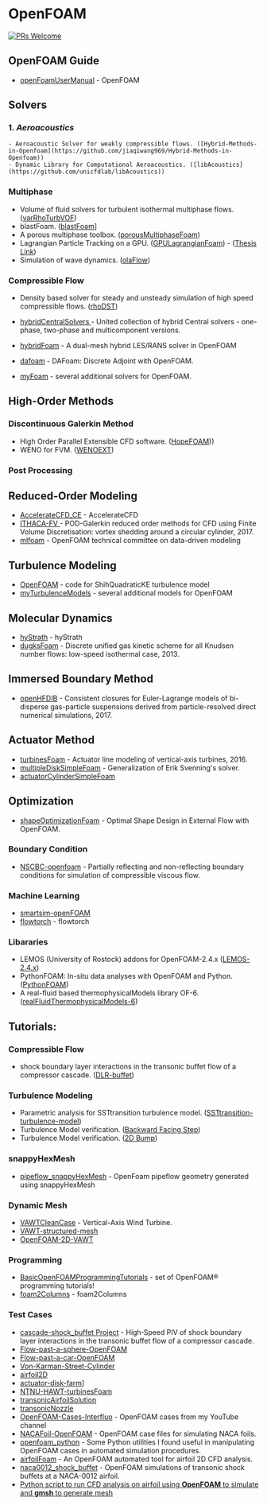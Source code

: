 # OpenFOAM

[![PRs Welcome](https://img.shields.io/badge/PRs-welcome-brightgreen.svg?style=flat-square)](http://makeapullrequest.com)

## **OpenFOAM Guide**
* [openFoamUserManual](https://github.com/yunoicytail/openFoamUserManual) - OpenFOAM


## **Solvers**

### 1. _Aeroacoustics_
	- Aeroacoustic Solver for weakly compressible flows. ([Hybrid-Methods-in-Openfoam](https://github.com/jiaqiwang969/Hybrid-Methods-in-Openfoam))
	- Dynamic Library for Computational Aeroacoustics. ([libAcoustics](https://github.com/unicfdlab/libAcoustics))

### Multiphase
* Volume of fluid solvers for turbulent isothermal multiphase flows. ([varRhoTurbVOF](https://github.com/wenyuan-fan/varRhoTurbVOF_2))
* blastFoam. ([blastFoam](https://github.com/synthetik-technologies/blastfoam)]
* A porous multiphase toolbox. ([porousMultiphaseFoam](https://github.com/phorgue/porousMultiphaseFoam))
* Lagrangian Particle Tracking on a GPU. ([GPULagrangianFoam](https://github.com/geekynils/GPULagrangianFoam)) - ([Thesis Link](https://github.com/geekynils/Thesis))
* Simulation of wave dynamics. ([olaFlow](https://github.com/phicau/olaFlow))

### Compressible Flow
* Density based solver for steady and unsteady simulation of high speed compressible flows. ([rhoDST](https://github.com/DSTECHNO/rhoDST))

* [hybridCentralSolvers ](https://github.com/unicfdlab/hybridCentralSolvers) - United collection of hybrid Central solvers - one-phase, two-phase and multicomponent versions.
* [hybridFoam](https://github.com/xiaoh/hybridFoam) - A dual-mesh hybrid LES/RANS solver in OpenFOAM
* [dafoam](https://github.com/mdolab/dafoam) - DAFoam: Discrete Adjoint with OpenFOAM.
* [myFoam](https://github.com/furstj/myFoam) - several additional solvers for OpenFOAM.



## High-Order Methods

### Discontinuous Galerkin Method
* High Order Parallel Extensible CFD software. ([HopeFOAM](https://github.com/HopeFOAM/HopeFOAM)))
* WENO for FVM. ([WENOEXT](https://github.com/WENO-OF/WENOEXT))


### Post Processing 

## Reduced-Order Modeling
* [AccelerateCFD_CE](https://github.com/IllinoisRocstar/AccelerateCFD_CE) - AccelerateCFD
* [ITHACA-FV ](https://github.com/mathLab/ITHACA-FV) - POD-Galerkin reduced order methods for CFD using Finite Volume Discretisation: vortex shedding around a circular cylinder, 2017.
* [mlfoam](https://github.com/AndreWeiner/mlfoam) - OpenFOAM technical committee on data-driven modeling


## Turbulence Modeling
* [OpenFOAM](https://github.com/sagarsaroha18/OpenFOAM) - code for ShihQuadraticKE turbulence model
* [myTurbulenceModels](https://github.com/furstj/myTurbulenceModels) - several additional models for OpenFOAM


## Molecular Dynamics
* [hyStrath](https://github.com/vincentcasseau/hyStrath) - hyStrath
* [dugksFoam](https://github.com/zhulianhua/dugksFoam) - Discrete unified gas kinetic scheme for all Knudsen number flows: low-speed isothermal case, 2013.


## Immersed Boundary Method
* [openHFDIB](https://github.com/fmuni/openHFDIB) - Consistent closures for Euler-Lagrange models of bi-disperse gas-particle suspensions derived from particle-resolved direct numerical simulations, 2017.


## Actuator Method
* [turbinesFoam](https://github.com/turbinesFoam/turbinesFoam) - Actuator line modeling of vertical-axis turbines, 2016.
* [multipleDiskSimpleFoam](https://github.com/EdgarAMO/multipleDiskSimpleFoam) - Generalization of Erik Svenning's solver.
* [actuatorCylinderSimpleFoam](https://github.com/EdgarAMO/actuatorCylinderSimpleFoam-solver)



## Optimization
* [shapeOptimizationFoam](https://github.com/joslorgom/shapeOptimizationFoam) -  Optimal Shape Design in External Flow with OpenFOAM.


### Boundary Condition
* [NSCBC-openfoam](https://github.com/jiaqiwang969/NSCBC-openfoam) - Partially reflecting and non-reflecting boundary conditions for simulation of compressible viscous flow.

### Machine Learning
* [smartsim-openFOAM](https://github.com/CrayLabs/smartsim-openFOAM)
* [flowtorch](https://github.com/FlowModelingControl/flowtorch) - flowtorch

### Libararies
* LEMOS (University of Rostock) addons for OpenFOAM-2.4.x ([LEMOS-2.4.x](https://github.com/LEMOS-Rostock/LEMOS-2.4.x))
* PythonFOAM: In-situ data analyses with OpenFOAM and Python. ([PythonFOAM](https://github.com/argonne-lcf/PythonFOAM))
* A real-fluid based thermophysicalModels library OF-6. ([realFluidThermophysicalModels-6](https://github.com/danhnam11/realFluidThermophysicalModels-6))



## Tutorials:

### Compressible Flow
* shock boundary layer interactions in the transonic buffet flow of a compressor cascade. ([DLR-buffet](https://github.com/jiaqiwang969/DLR-buffet))


### Turbulence Modeling
* Parametric analysis for SSTtransition turbulence model. ([SSTtransition-turbulence-model](https://github.com/jiaqiwang969/SSTtransition-turbulence-model))
* Turbulence Model verification. ([Backward Facing Step](https://github.com/jiaqiwang969/backward-step))
* Turbulence Model verification. ([2D Bump](https://github.com/jiaqiwang969/Axis-2Dbump))



### snappyHexMesh
* [pipeflow_snappyHexMesh](https://github.com/theodoreOnzGit/pipeflow_snappyHexMesh) - OpenFoam pipeflow geometry generated using snappyHexMesh

### Dynamic Mesh
* [VAWTCleanCase](https://github.com/h7ris/VAWTCleanCase) - Vertical-Axis Wind Turbine.
* [VAWT-structured-mesh](https://github.com/EdgarAMO/VAWT-structured-mesh)
* [OpenFOAM-2D-VAWT](https://github.com/traviscarrigan/OpenFOAM-2D-VAWT)

### Programming
* [BasicOpenFOAMProgrammingTutorials](https://github.com/UnnamedMoose/BasicOpenFOAMProgrammingTutorials) - set of OpenFOAM® programming tutorials!
* [foam2Columns](https://github.com/ZhangYanTJU/foam2Columns) - foam2Columns

### Test Cases
* [cascade-shock_buffet Project](https://github.com/jiaqiwang969/DLR-buffet) - High‐Speed PIV of shock boundary layer interactions in the transonic buffet flow of a compressor cascade.
* [Flow-past-a-sphere-OpenFOAM](https://github.com/EdgarAMO/Flow-past-a-sphere-OpenFOAM)
* [Flow-past-a-car-OpenFOAM](https://github.com/EdgarAMO/Flow-past-a-car-OpenFOAM)
* [Von-Karman-Street-Cylinder](https://github.com/EdgarAMO/Von-Karman-Street-Cylinder)
* [airfoil2D](https://github.com/EdgarAMO/airfoil2D)
* [actuator-disk-farm](https://github.com/EdgarAMO/actuator-disk-farm)]
* [NTNU-HAWT-turbinesFoam](https://github.com/petebachant/NTNU-HAWT-turbinesFoam)
* [transonicAirfoilSolution](https://github.com/tahayasardemir/transonicAirfoilSolution)
* [transonicNozzle](https://github.com/tahayasardemir/transonicNozzle)
* [OpenFOAM-Cases-Interfluo](https://github.com/Interfluo/OpenFOAM-Cases-Interfluo) - OpenFOAM cases from my YouTube channel
* [NACAFoil-OpenFOAM](https://github.com/petebachant/NACAFoil-OpenFOAM) - OpenFOAM case files for simulating NACA foils.
* [openfoam_python](https://github.com/openfoamtutorials/openfoam_python) - Some Python utilities I found useful in manipulating OpenFOAM cases in automated simulation procedures.
* [airfoilFoam](https://github.com/socrates-ferna/airfoilFoam) - An OpenFOAM automated tool for airfoil 2D CFD analysis.
* [naca0012_shock_buffet](https://github.com/AndreWeiner/naca0012_shock_buffet) - OpenFOAM simulations of transonic shock buffets at a NACA-0012 airfoil.
* [Python script to run CFD analysis on airfoil using **OpenFOAM** to simulate and **gmsh** to generate mesh](https://github.com/enritoomey/airfoilFOAM)






